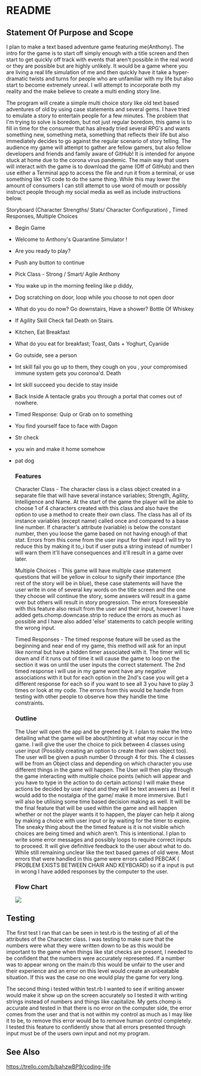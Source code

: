 # README

## Statement Of Purpose and Scope

I plan to make a text based adventure game featuring me(Anthony). The intro for the game is to start off simply enough with a title screen and then start to get quickly off track with events that aren't possible in the real word or they are possible but are highly unlikely. It would be a game where you are living a real life simulation of me and then quickly have it take a hyper-dramatic twists and turns for people who are unfamiliar with my life but also start to become extremely unreal. I will attempt to incorporate both my reality and the make believe to create a multi ending story line.

The program will create a simple multi choice story like old text based adventures of old by using case statements and several gems. I have tried to emulate a story to entertain people for a few minutes. The problem that I'm trying to solve is boredom, but not just regular boredom, this game is to fill in time for the consumer that has already tried several RPG's and wants something new, something meta, something that reflects their life but also immediately decides to go against the regular scenario of story telling. The audience my game will attempt to gather are fellow gamers, but also fellow developers and friends and family aware of GitHub! It is intended for anyone stuck at home due to the corona virus pandemic. The main way that users will interact with the game is to download the game (Off of GitHub) and then use either a Terminal app to access the file and run it from a terminal, or use something like VS code to do the same thing. While this may lower the amount of consumers I can still attempt to use word of mouth or possibly instruct people through my social media as well as include instructions below.



Storyboard (Character Strengths/ Stats/ Character Configuration) , Timed Responses, Multiple Choices

- Begin Game 

- Welcome to Anthony's Quarantine Simulator !

- Are you ready to play?

- Push any button to continue

- Pick Class - Strong / Smart/ Agile Anthony

- You wake up in the morning feeling like p diddy, 

- Dog scratching on door, loop while you choose to not open door

- What do you do now? Go downstairs, Have a shower? Bottle Of Whiskey

- If Agility  Skill Check fail Death on Stairs.

- Kitchen, Eat Breakfast

- What do you eat for breakfast; Toast, Oats + Yoghurt, Cyanide

- Go outside, see a person

- Int skill fail you go up to them, they cough on  you , your compromised immune system gets you coronoa'd. Death

- Int skill succeed you decide to stay inside

- Back Inside A tentacle grabs you through a portal that comes out of nowhere. 

- Timed Response: Quip or Grab on to something

- You find yourself face to face with Dagon

- Str check 

- you win and make it home somehow 

- pat dog

  

  ### Features

  Character Class - The character class is a class object created in a separate file that will have several instance variables; Strength, Agility, Intelligence and Name. At the start of the game the player will be able to choose 1 of 4 characters created with this class and also have the option to use a method to create their own class. The class has all of its instance variables (except name) called once and compared to a base line number. If character's attribute (variable) is below the constant number, then you loose the game based on not having enough of that stat. Errors from this come from the user input for their input I will try to reduce this by making it to_i but if user puts a string instead of number I will warn them it'll have consequences and it'll result in a game over later.

  Multiple Choices - This game will have multiple case statement questions that will be yellow in colour to signify their importance (the rest of the story will be in blue), these case statements will have the user write in one of several key words on the title screen and the one they choose will continue the story, some answers will result in a game over but others will result in story progression. The errors foreseeable with this feature also result from the user and their input, however I have added gets.chomp.downcase.strip to reduce the errors as much as possible and I have also added 'else' statements to catch people writing the wrong input. 

  Timed Responses - The timed response feature will be used as the beginning and near end of my game, this method will ask for an input like normal but have a hidden timer associated with it. The timer will tic down and if it runs out of time it will cause the game to loop on the section it was on until the user inputs the correct statement. The 2nd timed response i will use in my game wont have any negative associations with it but for each option in the 2nd's case you will get a different response for each so if you want to see all 3 you have to play 3 times or look at my code. The errors from this would be handle from testing with other people to observe how they handle the time constraints.  

  

  ### Outline 

  The User will open the app and be greeted by it. I plan to make the Intro detailing what the game will be about(hinting at what may occur in the game. I will give the user the choice to pick between 4 classes using user input (Possibly creating an option to create their own object too). The user will be given a push number 0 through 4 for this.  The 4 classes will be from an Object class and depending on which character you use different things in the game will happen. The User will then play through the game interacting with multiple choice points (which will appear and you have to type in the action to do certain actions) I will make these actions be decided by user input and they will be text answers as I feel it would add to the nostalgia of the game/ make it more immersive. But I will also be utilising some time based decision making as well. It will be the final feature that will be used within the game and will happen whether or not the player wants it to happen, the player can help it along by making a choice with user input or by waiting for the timer to expire. The sneaky thing about the the timed feature is it is not visible which choices are being timed and which aren't. This is intentional.  I plan to write some error messages and possibly loops to require correct inputs to proceed. It will give definitive feedback to the user about what to do. While still remaining unclear like the text based games of old were. Most errors that were handled in this game were errors called PEBCAK ( PROBLEM EXISTS BETWEEN CHAIR AND KEYBOARD) so if a input is put in wrong I have added responses by the computer to the user.

  
  
  ### Flow Chart
  
  ![](/home/anthony/projects/{AnthonyWilde_T1A3}/docs/20200421_135408.jpg)
  
  

## Testing

The first test I ran that can be seen in test.rb is the testing of all of the attributes of the Character class. I was testing to make sure that the numbers were what they were written down to be as this would be important to the game when things like stat checks are present, I needed to be confident that the numbers were accurately represented. If a number was to appear wrong on the main.rb this would be unfair to the user and their experience and an error on this level would create an unbeatable situation. If this was the case no one would play the game for very long. 



The second thing i tested within test.rb I wanted to see if writing answer would make it show up on the screen accurately so I tested it with writing strings instead of numbers and things like capitalize. My gets.chomp is accurate and tested in that there is no error on the computer side, the error comes from the user and that is not within my control as much as I may like it to be, to remove this error would be to remove human control completely. I tested this feature to confidently show that all errors presented through input must be of the users own input and not my program.

## See Also

https://trello.com/b/bahzwBP9/coding-life
